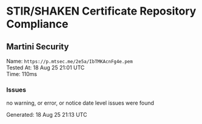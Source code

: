 # STIR/SHAKEN Certificate Repository Compliance

## Martini Security

Name: `https://p.mtsec.me/2e5a/IbTMKAcnFg4e.pem`\
Tested At: 18 Aug 25 21:01 UTC\
Time: 110ms

### Issues

no warning, or error, or notice date level issues were found

Generated: 18 Aug 25 21:13 UTC